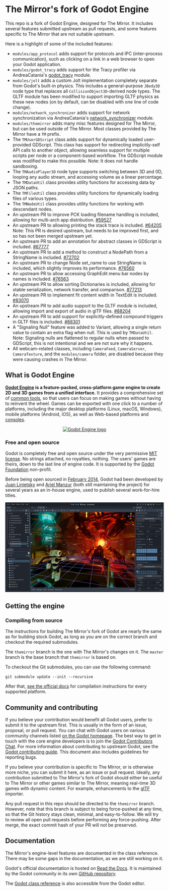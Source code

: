 # The Mirror's fork of Godot Engine

This repo is a fork of Godot Engine, designed for The Mirror.
It includes several features submitted upstream as pull requests, and
some features specific to The Mirror that are not suitable upstream.

Here is a highlight of some of the included features:

- `modules/app_protocol` adds support for protocols and IPC (inter-process communication), such as clicking on a link in a web browser to open your Godot application.
- `modules/godot_tracy` adds support for the Tracy profiler via AndreaCatania's [godot_tracy](https://github.com/AndreaCatania/godot_tracy) module.
- `modules/jolt` adds a custom Jolt implementation completely separate from Godot's built-in physics. This includes a general-purpose `JBody3D` node type that replaces all `CollisionObject3D`-derived node types. The GLTF module has been modified to support importing GLTF physics as these new nodes (on by default, can be disabled with one line of code change).
- `modules/network_synchronizer` adds support for network synchronization via AndreaCatania's [network_synchronizer](https://github.com/GameNetworking/network_synchronizer) module.
- `modules/themirror` adds many misc features designed for The Mirror, but can be used outside of The Mirror. Most classes provided by The Mirror have a `TM` prefix.
- The `TMUserGDScript` class adds support for dynamically loaded user-provided GDScript. This class has support for redirecting implicitly-self API calls to another object, allowing seamless support for multiple scripts per node or a component-based workflow. The GDScript module was modified to make this possible. Note: It does not handle sandboxing.
- The `TMAudioPlayer3D` node type supports switching between 3D and 0D, looping any audio stream, and accessing volume as a linear percentage.
- The `TMDataUtil` class provides utility functions for accessing data by JSON paths.
- The `TMFileUtil` class provides utility functions for dynamically loading files of various types.
- The `TMNodeUtil` class provides utility functions for working with descendant nodes.
- An upstream PR to improve PCK loading filename handling is included, allowing for multi-arch app distribution. [#59527](https://github.com/godotengine/godot/pull/59527)
- An upstream PR to allowing printing the stack trace is included. [#64205](https://github.com/godotengine/godot/pull/64205) Note: This PR is desired upstream, but needs to be improved first, and so has not been merged upstream yet.
- An upstream PR to add an annotation for abstract classes in GDScript is included. [#67777](https://github.com/godotengine/godot/pull/67777)
- An upstream PR to add a method to construct a NodePath from a StringName is included. [#72702](https://github.com/godotengine/godot/pull/72702)
- An upstream PR to change Node set_name to use StringName is included, which slightly improves its performance. [#76560](https://github.com/godotengine/godot/pull/76560)
- An upstream PR to allow accessing GraphEdit menu bar nodes by names is included. [#76563](https://github.com/godotengine/godot/pull/76563)
- An upstream PR to allow sorting Dictionaries is included, allowing for stable serialization, network transfer, and comparison. [#77213](https://github.com/godotengine/godot/pull/77213)
- An upstream PR to implement fit content width in TextEdit is included. [#83070](https://github.com/godotengine/godot/pull/83070)
- An upstream PR to add audio support to the GLTF module is included, allowing import and export of audio in glTF files. [#88204](https://github.com/godotengine/godot/pull/88204)
- An upstream PR to add support for explicitly-defined compound triggers in GLTF files is included. [#88301](https://github.com/godotengine/godot/pull/88301)
- A "Signaling Null" feature was added to Variant, allowing a single return value to contain an extra flag when null. This is used by `TMDataUtil`. Note: Signaling nulls are flattened to regular nulls when passed to GDScript, this is not intentional and we are not sure why it happens.
- All webcam-related classes, including `CameraFeed`, `CameraServer`, `CameraTexture`, and the `modules/camera` folder, are disabled because they were causing crashes in The Mirror.

## What is Godot Engine

**[Godot Engine](https://godotengine.org) is a feature-packed, cross-platform
game engine to create 2D and 3D games from a unified interface.** It provides a
comprehensive set of [common tools](https://godotengine.org/features), so that
users can focus on making games without having to reinvent the wheel. Games can
be exported with one click to a number of platforms, including the major desktop
platforms (Linux, macOS, Windows), mobile platforms (Android, iOS), as well as
Web-based platforms and [consoles](https://docs.godotengine.org/en/latest/tutorials/platform/consoles.html).

<p align="center">
  <a href="https://godotengine.org">
    <img src="logo_outlined.svg" width="400" alt="Godot Engine logo">
  </a>
</p>

### Free and open source

Godot is completely free and open source under the very permissive [MIT license](https://godotengine.org/license).
No strings attached, no royalties, nothing. The users' games are theirs, down
to the last line of engine code. It is supported by the
[Godot Foundation](https://godot.foundation/) non-profit.

Before being open sourced in [February 2014](https://github.com/godotengine/godot/commit/0b806ee0fc9097fa7bda7ac0109191c9c5e0a1ac),
Godot had been developed by [Juan Linietsky](https://github.com/reduz) and
[Ariel Manzur](https://github.com/punto-) (both still maintaining the project)
for several years as an in-house engine, used to publish several work-for-hire
titles.

![Screenshot of a 3D scene in the Godot Engine editor](https://raw.githubusercontent.com/godotengine/godot-design/master/screenshots/editor_tps_demo_1920x1080.jpg)

## Getting the engine

### Compiling from source

The instructions for building The Mirror's fork of Godot are nearly the same
as for building stock Godot, as long as you are on the correct branch and
checkout the required submodules.

The `themirror` branch is the one with The Mirror's changes on it.
The `master` branch is the base branch that `themirror` is based on.

To checkout the Git submodules, you can use the following command:

```
git submodule update --init --recursive
```

After that, [see the official docs](https://docs.godotengine.org/en/latest/contributing/development/compiling)
for compilation instructions for every supported platform.

## Community and contributing

If you believe your contribution would benefit all Godot users, prefer to
submit it to the upstream first. This is usually in the form of an issue,
proposal, or pull request. You can chat with Godot users on various community
channels listed [on the Godot homepage](https://godotengine.org/community).
The best way to get in touch with the core engine developers is to join the
[Godot Contributors Chat](https://chat.godotengine.org).
For more information about contributing to upstream Godot,
see the [Godot contributing guide](CONTRIBUTING.md).
This document also includes guidelines for reporting bugs.

If you believe your contribution is specific to The Mirror, or is otherwise
more niche, you can submit it here, as an issue or pull request.
Ideally, any contribution submitted to The Mirror's fork of Godot should
either be useful to The Mirror or other games similar to The Mirror,
meaning real-time 3D games with dynamic content. For example, enhancements
to the [glTF](https://www.khronos.org/gltf/) importer.

Any pull request in this repo should be directed to the `themirror` branch.
However, note that this branch is subject to being force-pushed at any time,
so that the Git history stays clean, minimal, and easy-to-follow. We will
try to review all open pull requests before performing any force-pushing.
After merge, the exact commit hash of your PR will not be preserved.

## Documentation

The Mirror's engine-level features are documented in the class reference.
There may be some gaps in the documentation, as we are still working on it.

Godot's official documentation is hosted on
[Read the Docs](https://docs.godotengine.org).
It is maintained by the Godot community in its own
[GitHub repository](https://github.com/godotengine/godot-docs).

The [Godot class reference](https://docs.godotengine.org/en/latest/classes/)
is also accessible from the Godot editor.
